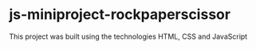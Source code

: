 # js-miniproject-rockpaperscissor
This project was built using the technologies HTML, CSS and JavaScript
